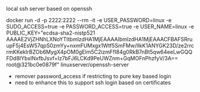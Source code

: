 local ssh server based on openssh

docker run -d -p 2222:2222 --rm -it -e USER_PASSWORD=linux -e SUDO_ACCESS=true -e PASSWORD_ACCESS=true -e USER_NAME=linux -e PUBLIC_KEY="ecdsa-sha2-nistp521 AAAAE2VjZHNhLXNoYTItbmlzdHA1MjEAAAAIbmlzdHA1MjEAAACFBAFSRruupF5j4EsW57qpS0zmYy+nxmFUMxgx1Wtf5SmFMw/lIkK1ANYGK23D/ze2rrcrmKKekIrBZOb6MygX4pOM0gElm5C2izmFfI84g0RkB7nBt5qw64eeLwGQQFDd8IYbxlNxfbJsvf+Iz7bFJ6LCKd9PeUWZnm+GqMOFnPhzfyV/3A== root@321bc0e0879f" linuxserver/openssh-server

* remover password_access if restricting to pure key based login
* need to enhance this to support ssh login based on certificates
